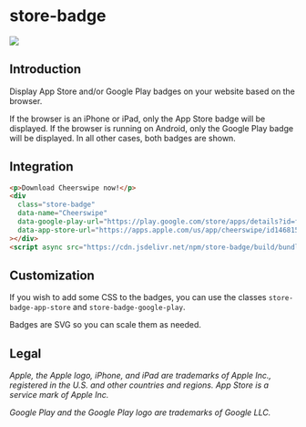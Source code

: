 # store-badge
[![](https://data.jsdelivr.com/v1/package/npm/store-badge/badge)](https://www.jsdelivr.com/package/npm/store-badge)

## Introduction

Display App Store and/or Google Play badges on your website based on the browser.

If the browser is an iPhone or iPad, only the App Store badge will be displayed. If the browser is running on Android, only the Google Play badge will be displayed. In all other cases, both badges are shown.

## Integration

```html
<p>Download Cheerswipe now!</p>
<div
  class="store-badge"
  data-name="Cheerswipe"
  data-google-play-url="https://play.google.com/store/apps/details?id=fr.puyou.cheerswipe"
  data-app-store-url="https://apps.apple.com/us/app/cheerswipe/id1468158095?ls=1"
></div>
<script async src="https://cdn.jsdelivr.net/npm/store-badge/build/bundle.js"></script>
```

## Customization

If you wish to add some CSS to the badges, you can use the classes `store-badge-app-store` and `store-badge-google-play`.

Badges are SVG so you can scale them as needed.

## Legal

_Apple, the Apple logo, iPhone, and iPad are trademarks of Apple Inc., registered in the U.S. and other countries and regions. App Store is a service mark of Apple Inc._

_Google Play and the Google Play logo are trademarks of Google LLC._
